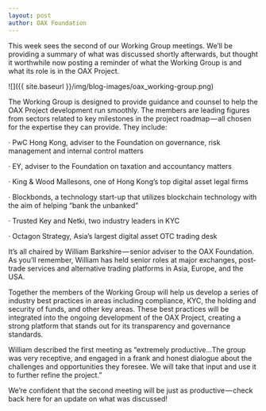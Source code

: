 ```yaml
---
layout: post
author: OAX Foundation
---
```

This week sees the second of our Working Group meetings. We’ll be providing a summary of what was discussed shortly afterwards, but thought it worthwhile now posting a reminder of what the Working Group is and what its role is in the OAX Project.

![]({{ site.baseurl }}/img/blog-images/oax_working-group.png)

The Working Group is designed to provide guidance and counsel to help the OAX Project development run smoothly. The members are leading figures from sectors related to key milestones in the project roadmap — all chosen for the expertise they can provide. They include:

· PwC Hong Kong, adviser to the Foundation on governance, risk management and internal control matters


· EY, adviser to the Foundation on taxation and accountancy matters

· King & Wood Mallesons, one of Hong Kong’s top digital asset legal firms

· Blockbonds, a technology start-up that utilizes blockchain technology with the aim of helping “bank the unbanked”

· Trusted Key and Netki, two industry leaders in KYC

· Octagon Strategy, Asia’s largest digital asset OTC trading desk

It’s all chaired by William Barkshire — senior adviser to the OAX Foundation. As you’ll remember, William has held senior roles at major exchanges, post-trade services and alternative trading platforms in Asia, Europe, and the USA.

Together the members of the Working Group will help us develop a series of industry best practices in areas including compliance, KYC, the holding and security of funds, and other key areas. These best practices will be integrated into the ongoing development of the OAX Project, creating a strong platform that stands out for its transparency and governance standards.

William described the first meeting as “extremely productive…The group was very receptive, and engaged in a frank and honest dialogue about the challenges and opportunities they foresee. We will take that input and use it to further refine the project.”

We’re confident that the second meeting will be just as productive — check back here for an update on what was discussed!
